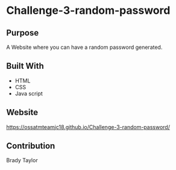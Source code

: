 # Challenge-3-random-password

## Purpose
A Website where you can have a random password generated.

## Built With
* HTML
* CSS
* Java script

## Website
https://ossatmteamjc18.github.io/Challenge-3-random-password/
## Contribution
Brady Taylor
